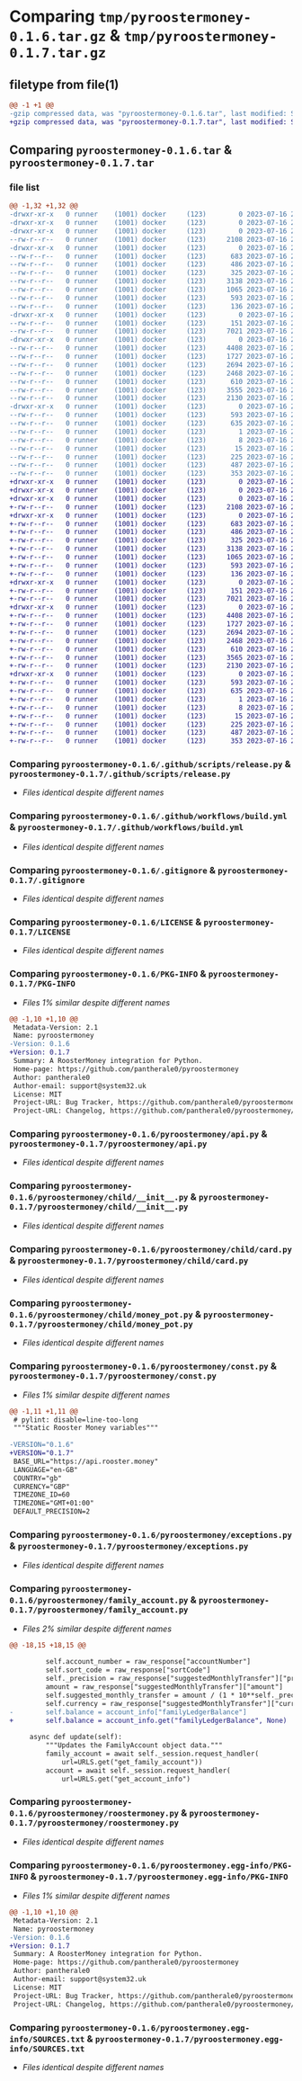 # Comparing `tmp/pyroostermoney-0.1.6.tar.gz` & `tmp/pyroostermoney-0.1.7.tar.gz`

## filetype from file(1)

```diff
@@ -1 +1 @@
-gzip compressed data, was "pyroostermoney-0.1.6.tar", last modified: Sun Jul 16 21:42:07 2023, max compression
+gzip compressed data, was "pyroostermoney-0.1.7.tar", last modified: Sun Jul 16 21:53:27 2023, max compression
```

## Comparing `pyroostermoney-0.1.6.tar` & `pyroostermoney-0.1.7.tar`

### file list

```diff
@@ -1,32 +1,32 @@
-drwxr-xr-x   0 runner    (1001) docker     (123)        0 2023-07-16 21:42:07.320297 pyroostermoney-0.1.6/
-drwxr-xr-x   0 runner    (1001) docker     (123)        0 2023-07-16 21:42:07.316297 pyroostermoney-0.1.6/.github/
-drwxr-xr-x   0 runner    (1001) docker     (123)        0 2023-07-16 21:42:07.320297 pyroostermoney-0.1.6/.github/scripts/
--rw-r--r--   0 runner    (1001) docker     (123)     2108 2023-07-16 21:41:53.000000 pyroostermoney-0.1.6/.github/scripts/release.py
-drwxr-xr-x   0 runner    (1001) docker     (123)        0 2023-07-16 21:42:07.320297 pyroostermoney-0.1.6/.github/workflows/
--rw-r--r--   0 runner    (1001) docker     (123)      683 2023-07-16 21:41:53.000000 pyroostermoney-0.1.6/.github/workflows/build.yml
--rw-r--r--   0 runner    (1001) docker     (123)      486 2023-07-16 21:41:53.000000 pyroostermoney-0.1.6/.github/workflows/publish.yml
--rw-r--r--   0 runner    (1001) docker     (123)      325 2023-07-16 21:41:53.000000 pyroostermoney-0.1.6/.github/workflows/release.yml
--rw-r--r--   0 runner    (1001) docker     (123)     3138 2023-07-16 21:41:53.000000 pyroostermoney-0.1.6/.gitignore
--rw-r--r--   0 runner    (1001) docker     (123)     1065 2023-07-16 21:41:53.000000 pyroostermoney-0.1.6/LICENSE
--rw-r--r--   0 runner    (1001) docker     (123)      593 2023-07-16 21:42:07.320297 pyroostermoney-0.1.6/PKG-INFO
--rw-r--r--   0 runner    (1001) docker     (123)      136 2023-07-16 21:41:53.000000 pyroostermoney-0.1.6/pyproject.toml
-drwxr-xr-x   0 runner    (1001) docker     (123)        0 2023-07-16 21:42:07.320297 pyroostermoney-0.1.6/pyroostermoney/
--rw-r--r--   0 runner    (1001) docker     (123)      151 2023-07-16 21:41:53.000000 pyroostermoney-0.1.6/pyroostermoney/__init__.py
--rw-r--r--   0 runner    (1001) docker     (123)     7021 2023-07-16 21:41:53.000000 pyroostermoney-0.1.6/pyroostermoney/api.py
-drwxr-xr-x   0 runner    (1001) docker     (123)        0 2023-07-16 21:42:07.320297 pyroostermoney-0.1.6/pyroostermoney/child/
--rw-r--r--   0 runner    (1001) docker     (123)     4408 2023-07-16 21:41:53.000000 pyroostermoney-0.1.6/pyroostermoney/child/__init__.py
--rw-r--r--   0 runner    (1001) docker     (123)     1727 2023-07-16 21:41:53.000000 pyroostermoney-0.1.6/pyroostermoney/child/card.py
--rw-r--r--   0 runner    (1001) docker     (123)     2694 2023-07-16 21:41:53.000000 pyroostermoney-0.1.6/pyroostermoney/child/money_pot.py
--rw-r--r--   0 runner    (1001) docker     (123)     2468 2023-07-16 21:41:53.000000 pyroostermoney-0.1.6/pyroostermoney/const.py
--rw-r--r--   0 runner    (1001) docker     (123)      610 2023-07-16 21:41:53.000000 pyroostermoney-0.1.6/pyroostermoney/exceptions.py
--rw-r--r--   0 runner    (1001) docker     (123)     3555 2023-07-16 21:41:53.000000 pyroostermoney-0.1.6/pyroostermoney/family_account.py
--rw-r--r--   0 runner    (1001) docker     (123)     2130 2023-07-16 21:41:53.000000 pyroostermoney-0.1.6/pyroostermoney/roostermoney.py
-drwxr-xr-x   0 runner    (1001) docker     (123)        0 2023-07-16 21:42:07.320297 pyroostermoney-0.1.6/pyroostermoney.egg-info/
--rw-r--r--   0 runner    (1001) docker     (123)      593 2023-07-16 21:42:07.000000 pyroostermoney-0.1.6/pyroostermoney.egg-info/PKG-INFO
--rw-r--r--   0 runner    (1001) docker     (123)      635 2023-07-16 21:42:07.000000 pyroostermoney-0.1.6/pyroostermoney.egg-info/SOURCES.txt
--rw-r--r--   0 runner    (1001) docker     (123)        1 2023-07-16 21:42:07.000000 pyroostermoney-0.1.6/pyroostermoney.egg-info/dependency_links.txt
--rw-r--r--   0 runner    (1001) docker     (123)        8 2023-07-16 21:42:07.000000 pyroostermoney-0.1.6/pyroostermoney.egg-info/requires.txt
--rw-r--r--   0 runner    (1001) docker     (123)       15 2023-07-16 21:42:07.000000 pyroostermoney-0.1.6/pyroostermoney.egg-info/top_level.txt
--rw-r--r--   0 runner    (1001) docker     (123)      225 2023-07-16 21:41:53.000000 pyroostermoney-0.1.6/requirements.txt
--rw-r--r--   0 runner    (1001) docker     (123)      487 2023-07-16 21:42:07.320297 pyroostermoney-0.1.6/setup.cfg
--rw-r--r--   0 runner    (1001) docker     (123)      353 2023-07-16 21:41:53.000000 pyroostermoney-0.1.6/setup.py
+drwxr-xr-x   0 runner    (1001) docker     (123)        0 2023-07-16 21:53:27.869571 pyroostermoney-0.1.7/
+drwxr-xr-x   0 runner    (1001) docker     (123)        0 2023-07-16 21:53:27.865571 pyroostermoney-0.1.7/.github/
+drwxr-xr-x   0 runner    (1001) docker     (123)        0 2023-07-16 21:53:27.869571 pyroostermoney-0.1.7/.github/scripts/
+-rw-r--r--   0 runner    (1001) docker     (123)     2108 2023-07-16 21:53:13.000000 pyroostermoney-0.1.7/.github/scripts/release.py
+drwxr-xr-x   0 runner    (1001) docker     (123)        0 2023-07-16 21:53:27.869571 pyroostermoney-0.1.7/.github/workflows/
+-rw-r--r--   0 runner    (1001) docker     (123)      683 2023-07-16 21:53:13.000000 pyroostermoney-0.1.7/.github/workflows/build.yml
+-rw-r--r--   0 runner    (1001) docker     (123)      486 2023-07-16 21:53:13.000000 pyroostermoney-0.1.7/.github/workflows/publish.yml
+-rw-r--r--   0 runner    (1001) docker     (123)      325 2023-07-16 21:53:13.000000 pyroostermoney-0.1.7/.github/workflows/release.yml
+-rw-r--r--   0 runner    (1001) docker     (123)     3138 2023-07-16 21:53:13.000000 pyroostermoney-0.1.7/.gitignore
+-rw-r--r--   0 runner    (1001) docker     (123)     1065 2023-07-16 21:53:13.000000 pyroostermoney-0.1.7/LICENSE
+-rw-r--r--   0 runner    (1001) docker     (123)      593 2023-07-16 21:53:27.869571 pyroostermoney-0.1.7/PKG-INFO
+-rw-r--r--   0 runner    (1001) docker     (123)      136 2023-07-16 21:53:13.000000 pyroostermoney-0.1.7/pyproject.toml
+drwxr-xr-x   0 runner    (1001) docker     (123)        0 2023-07-16 21:53:27.869571 pyroostermoney-0.1.7/pyroostermoney/
+-rw-r--r--   0 runner    (1001) docker     (123)      151 2023-07-16 21:53:13.000000 pyroostermoney-0.1.7/pyroostermoney/__init__.py
+-rw-r--r--   0 runner    (1001) docker     (123)     7021 2023-07-16 21:53:13.000000 pyroostermoney-0.1.7/pyroostermoney/api.py
+drwxr-xr-x   0 runner    (1001) docker     (123)        0 2023-07-16 21:53:27.869571 pyroostermoney-0.1.7/pyroostermoney/child/
+-rw-r--r--   0 runner    (1001) docker     (123)     4408 2023-07-16 21:53:13.000000 pyroostermoney-0.1.7/pyroostermoney/child/__init__.py
+-rw-r--r--   0 runner    (1001) docker     (123)     1727 2023-07-16 21:53:13.000000 pyroostermoney-0.1.7/pyroostermoney/child/card.py
+-rw-r--r--   0 runner    (1001) docker     (123)     2694 2023-07-16 21:53:13.000000 pyroostermoney-0.1.7/pyroostermoney/child/money_pot.py
+-rw-r--r--   0 runner    (1001) docker     (123)     2468 2023-07-16 21:53:13.000000 pyroostermoney-0.1.7/pyroostermoney/const.py
+-rw-r--r--   0 runner    (1001) docker     (123)      610 2023-07-16 21:53:13.000000 pyroostermoney-0.1.7/pyroostermoney/exceptions.py
+-rw-r--r--   0 runner    (1001) docker     (123)     3565 2023-07-16 21:53:13.000000 pyroostermoney-0.1.7/pyroostermoney/family_account.py
+-rw-r--r--   0 runner    (1001) docker     (123)     2130 2023-07-16 21:53:13.000000 pyroostermoney-0.1.7/pyroostermoney/roostermoney.py
+drwxr-xr-x   0 runner    (1001) docker     (123)        0 2023-07-16 21:53:27.869571 pyroostermoney-0.1.7/pyroostermoney.egg-info/
+-rw-r--r--   0 runner    (1001) docker     (123)      593 2023-07-16 21:53:27.000000 pyroostermoney-0.1.7/pyroostermoney.egg-info/PKG-INFO
+-rw-r--r--   0 runner    (1001) docker     (123)      635 2023-07-16 21:53:27.000000 pyroostermoney-0.1.7/pyroostermoney.egg-info/SOURCES.txt
+-rw-r--r--   0 runner    (1001) docker     (123)        1 2023-07-16 21:53:27.000000 pyroostermoney-0.1.7/pyroostermoney.egg-info/dependency_links.txt
+-rw-r--r--   0 runner    (1001) docker     (123)        8 2023-07-16 21:53:27.000000 pyroostermoney-0.1.7/pyroostermoney.egg-info/requires.txt
+-rw-r--r--   0 runner    (1001) docker     (123)       15 2023-07-16 21:53:27.000000 pyroostermoney-0.1.7/pyroostermoney.egg-info/top_level.txt
+-rw-r--r--   0 runner    (1001) docker     (123)      225 2023-07-16 21:53:13.000000 pyroostermoney-0.1.7/requirements.txt
+-rw-r--r--   0 runner    (1001) docker     (123)      487 2023-07-16 21:53:27.873571 pyroostermoney-0.1.7/setup.cfg
+-rw-r--r--   0 runner    (1001) docker     (123)      353 2023-07-16 21:53:13.000000 pyroostermoney-0.1.7/setup.py
```

### Comparing `pyroostermoney-0.1.6/.github/scripts/release.py` & `pyroostermoney-0.1.7/.github/scripts/release.py`

 * *Files identical despite different names*

### Comparing `pyroostermoney-0.1.6/.github/workflows/build.yml` & `pyroostermoney-0.1.7/.github/workflows/build.yml`

 * *Files identical despite different names*

### Comparing `pyroostermoney-0.1.6/.gitignore` & `pyroostermoney-0.1.7/.gitignore`

 * *Files identical despite different names*

### Comparing `pyroostermoney-0.1.6/LICENSE` & `pyroostermoney-0.1.7/LICENSE`

 * *Files identical despite different names*

### Comparing `pyroostermoney-0.1.6/PKG-INFO` & `pyroostermoney-0.1.7/PKG-INFO`

 * *Files 1% similar despite different names*

```diff
@@ -1,10 +1,10 @@
 Metadata-Version: 2.1
 Name: pyroostermoney
-Version: 0.1.6
+Version: 0.1.7
 Summary: A RoosterMoney integration for Python.
 Home-page: https://github.com/pantherale0/pyroostermoney
 Author: pantherale0
 Author-email: support@system32.uk
 License: MIT
 Project-URL: Bug Tracker, https://github.com/pantherale0/pyroostermoney/issues
 Project-URL: Changelog, https://github.com/pantherale0/pyroostermoney/releases
```

### Comparing `pyroostermoney-0.1.6/pyroostermoney/api.py` & `pyroostermoney-0.1.7/pyroostermoney/api.py`

 * *Files identical despite different names*

### Comparing `pyroostermoney-0.1.6/pyroostermoney/child/__init__.py` & `pyroostermoney-0.1.7/pyroostermoney/child/__init__.py`

 * *Files identical despite different names*

### Comparing `pyroostermoney-0.1.6/pyroostermoney/child/card.py` & `pyroostermoney-0.1.7/pyroostermoney/child/card.py`

 * *Files identical despite different names*

### Comparing `pyroostermoney-0.1.6/pyroostermoney/child/money_pot.py` & `pyroostermoney-0.1.7/pyroostermoney/child/money_pot.py`

 * *Files identical despite different names*

### Comparing `pyroostermoney-0.1.6/pyroostermoney/const.py` & `pyroostermoney-0.1.7/pyroostermoney/const.py`

 * *Files 1% similar despite different names*

```diff
@@ -1,11 +1,11 @@
 # pylint: disable=line-too-long
 """Static Rooster Money variables"""
 
-VERSION="0.1.6"
+VERSION="0.1.7"
 BASE_URL="https://api.rooster.money"
 LANGUAGE="en-GB"
 COUNTRY="gb"
 CURRENCY="GBP"
 TIMEZONE_ID=60
 TIMEZONE="GMT+01:00"
 DEFAULT_PRECISION=2
```

### Comparing `pyroostermoney-0.1.6/pyroostermoney/exceptions.py` & `pyroostermoney-0.1.7/pyroostermoney/exceptions.py`

 * *Files identical despite different names*

### Comparing `pyroostermoney-0.1.6/pyroostermoney/family_account.py` & `pyroostermoney-0.1.7/pyroostermoney/family_account.py`

 * *Files 2% similar despite different names*

```diff
@@ -18,15 +18,15 @@
 
         self.account_number = raw_response["accountNumber"]
         self.sort_code = raw_response["sortCode"]
         self._precision = raw_response["suggestedMonthlyTransfer"]["precision"]
         amount = raw_response["suggestedMonthlyTransfer"]["amount"]
         self.suggested_monthly_transfer = amount / (1 * 10**self._precision)
         self.currency = raw_response["suggestedMonthlyTransfer"]["currency"]
-        self.balance = account_info["familyLedgerBalance"]
+        self.balance = account_info.get("familyLedgerBalance", None)
 
     async def update(self):
         """Updates the FamilyAccount object data."""
         family_account = await self._session.request_handler(
             url=URLS.get("get_family_account"))
         account = await self._session.request_handler(
             url=URLS.get("get_account_info")
```

### Comparing `pyroostermoney-0.1.6/pyroostermoney/roostermoney.py` & `pyroostermoney-0.1.7/pyroostermoney/roostermoney.py`

 * *Files identical despite different names*

### Comparing `pyroostermoney-0.1.6/pyroostermoney.egg-info/PKG-INFO` & `pyroostermoney-0.1.7/pyroostermoney.egg-info/PKG-INFO`

 * *Files 1% similar despite different names*

```diff
@@ -1,10 +1,10 @@
 Metadata-Version: 2.1
 Name: pyroostermoney
-Version: 0.1.6
+Version: 0.1.7
 Summary: A RoosterMoney integration for Python.
 Home-page: https://github.com/pantherale0/pyroostermoney
 Author: pantherale0
 Author-email: support@system32.uk
 License: MIT
 Project-URL: Bug Tracker, https://github.com/pantherale0/pyroostermoney/issues
 Project-URL: Changelog, https://github.com/pantherale0/pyroostermoney/releases
```

### Comparing `pyroostermoney-0.1.6/pyroostermoney.egg-info/SOURCES.txt` & `pyroostermoney-0.1.7/pyroostermoney.egg-info/SOURCES.txt`

 * *Files identical despite different names*

